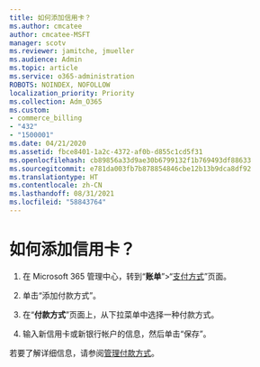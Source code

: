 ```yaml
---
title: 如何添加信用卡？
ms.author: cmcatee
author: cmcatee-MSFT
manager: scotv
ms.reviewer: jamitche, jmueller
ms.audience: Admin
ms.topic: article
ms.service: o365-administration
ROBOTS: NOINDEX, NOFOLLOW
localization_priority: Priority
ms.collection: Adm_O365
ms.custom:
- commerce_billing
- "432"
- "1500001"
ms.date: 04/21/2020
ms.assetid: fbce8401-1a2c-4372-af0b-d855c1cd5f31
ms.openlocfilehash: cb89856a33d9ae30b6799132f1b769493df88633
ms.sourcegitcommit: e781da003fb7b878854846cbe12b13b9dca8df92
ms.translationtype: HT
ms.contentlocale: zh-CN
ms.lasthandoff: 08/31/2021
ms.locfileid: "58843764"
---
```

# <a name="how-do-i-add-a-credit-card"></a>如何添加信用卡？

1. 在 Microsoft 365 管理中心，转到“**账单**”\>“[支付方式](https://go.microsoft.com/fwlink/p/?linkid=2018806)”页面。

2. 单击“添加付款方式”。

3. 在“**付款方式**”页面上，从下拉菜单中选择一种付款方式。

4. 输入新信用卡或新银行帐户的信息，然后单击“保存”。

若要了解详细信息，请参阅[管理付款方式](https://docs.microsoft.com/microsoft-365/commerce/billing-and-payments/manage-payment-methods)。
